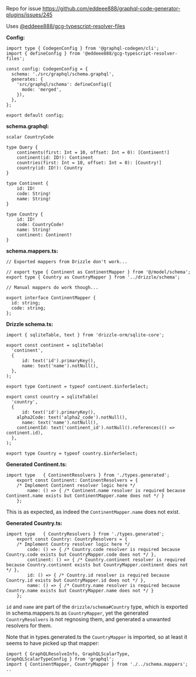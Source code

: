 Repo for issue https://github.com/eddeee888/graphql-code-generator-plugins/issues/245

Uses [@eddeee888/gcg-typescript-resolver-files](https://github.com/eddeee888/graphql-code-generator-plugins)

**Config:**

```
import type { CodegenConfig } from '@graphql-codegen/cli';
import { defineConfig } from '@eddeee888/gcg-typescript-resolver-files';
 
const config: CodegenConfig = {
  schema: './src/graphql/schema.graphql',
  generates: {
    'src/graphql/schema': defineConfig({
      mode: 'merged',
    }),
  },
};

export default config;
```

**schema.graphql:**

```
scalar CountryCode

type Query {
    continents(first: Int = 10, offset: Int = 0): [Continent!]
    continent(id: ID!): Continent
    countries(first: Int = 10, offset: Int = 0): [Country!]
    country(id: ID!): Country
}

type Continent {
    id: ID!
    code: String!
    name: String!
}

type Country {
    id: ID!
    code: CountryCode!
    name: String!
    continent: Continent!
}
```

**schema.mappers.ts:**

```
// Exported mappers from Drizzle don't work...

// export type { Continent as ContinentMapper } from '@/model/schema';
export type { Country as CountryMapper } from '../drizzle/schema';

// Manual mappers do work though...

export interface ContinentMapper {
  id: string;
  code: string;
};
```

**Drizzle schema.ts:**

```
import { sqliteTable, text } from 'drizzle-orm/sqlite-core';

export const continent = sqliteTable(
  'continent',
  {
	  id: text('id').primaryKey(),
	  name: text('name').notNull(),
  },
);

export type Continent = typeof continent.$inferSelect;

export const country = sqliteTable(
  'country',
  {
	  id: text('id').primaryKey(),
    alpha2Code: text('alpha2_code').notNull(),
	  name: text('name').notNull(),
    continentId: text('continent_id').notNull().references(() => continent.id),
  },
);

export type Country = typeof country.$inferSelect;
```

**Generated Continent.ts:**

```
import type   { ContinentResolvers } from './types.generated';
    export const Continent: ContinentResolvers = {
    /* Implement Continent resolver logic here */
        name: () => { /* Continent.name resolver is required because Continent.name exists but ContinentMapper.name does not */ }
    };
```

This is as expected, as indeed the `ContinentMapper.name` does not exist.

**Generated Country.ts:**

```
import type   { CountryResolvers } from './types.generated';
    export const Country: CountryResolvers = {
    /* Implement Country resolver logic here */
        code: () => { /* Country.code resolver is required because Country.code exists but CountryMapper.code does not */ },
        continent: () => { /* Country.continent resolver is required because Country.continent exists but CountryMapper.continent does not */ },
        id: () => { /* Country.id resolver is required because Country.id exists but CountryMapper.id does not */ },
        name: () => { /* Country.name resolver is required because Country.name exists but CountryMapper.name does not */ }
    };
```

`id` and `name` are part of the `drizzle/schema#Country` type, which is exported in schema.mappers.ts as `CountryMapper`,
yet the generated `CountryResolvers` is not regnosing them, and generated a unwanted resolvers for them.

Note that in types.generated.ts the `CountryMapper` is imported, so at least it seems to have picked up that mapper:

```
import { GraphQLResolveInfo, GraphQLScalarType, GraphQLScalarTypeConfig } from 'graphql';
import { ContinentMapper, CountryMapper } from './../schema.mappers';
..
```
